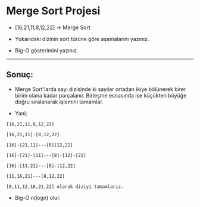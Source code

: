 # Merge Sort Projesi

* [16,21,11,8,12,22] -> Merge Sort

* Yukarıdaki dizinin sort türüne göre aşamalarını yazınız.
* Big-O gösterimini yazınız.
----
## Sonuç:

* Merge Sort'larda sayı dizisinde ki sayılar ortadan ikiye bölünerek birer birim olana kadar parçalanır. Birleşme esnasında ise küçükten büyüğe doğru sıralanarak işlemini tamamlar.

* Yani;
```
[16,21,11,8,12,22]

[16,21,11]-[8,12,22]

[16]-[21,11]---[8][12,22]

[16]-[21]-[11]---[8]-[12]-[22]

[16]-[11,21]---[8]-[12,22]

[11,16,21]---[8,12,22]

[8,11,12,16,21,22] olarak diziyi tamamlarız.
````

* Big-O n(logn) olur.